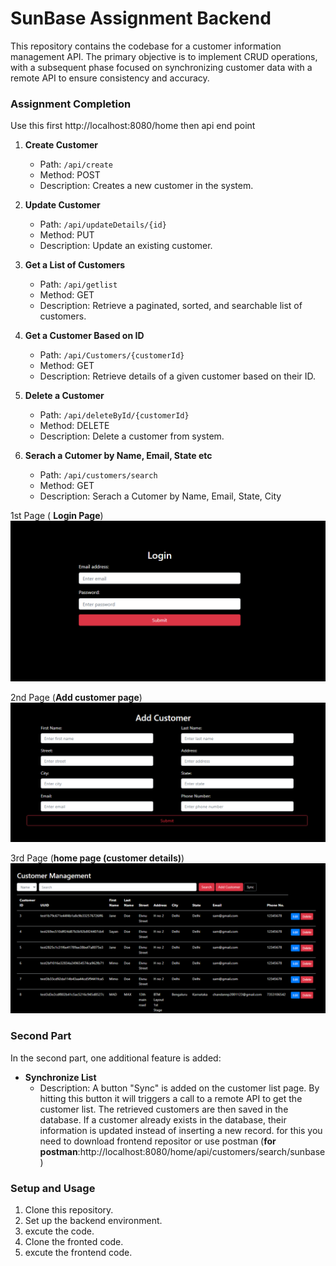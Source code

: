 # SunBase Assignment Backend  

This repository contains the codebase for a customer information management API. The primary objective is to implement CRUD operations, with a subsequent phase focused on synchronizing customer data with a remote API to ensure consistency and accuracy.

### Assignment Completion

Use this first http://localhost:8080/home then api end point

1. **Create Customer**
   - Path: `/api/create`
   - Method: POST
   - Description: Creates a new customer in the system.

2. **Update Customer**
   - Path: `/api/updateDetails/{id}`
   - Method: PUT
   - Description: Update an existing customer.

3. **Get a List of Customers**
   - Path: `/api/getlist`
   - Method: GET
   - Description: Retrieve a paginated, sorted, and searchable list of customers.

4. **Get a Customer Based on ID**
   - Path: `/api/Customers/{customerId}`
   - Method: GET
   - Description: Retrieve details of a given customer based on their ID.

5. **Delete a Customer**
   - Path: `/api/deleteById/{customerId}`
   - Method: DELETE
   - Description: Delete a customer from system.
  
6. **Serach a Cutomer by Name, Email, State etc**
   - Path: `/api/customers/search`
   - Method: GET
   - Description: Serach a Cutomer by Name, Email, State, City
  
1st Page ( **Login Page**)
![image](login_page.png)

2nd Page (**Add customer page**)
![image](add_customer_page.png)

3rd Page (**home page (customer details)**)
![image](home_page.png)

### Second Part

In the second part, one  additional feature is added:

- **Synchronize List**
  - Description: A button "Sync" is added on the customer list page. By hitting this button it will triggers a call to a remote API to get the customer list. The retrieved customers are then saved in the database. If a customer already exists in the database, their information is updated instead of inserting a new record. for this you need to download frontend repositor or use postman (**for postman**:http://localhost:8080/home/api/customers/search/sunbase)
 
  

### Setup and Usage

1. Clone this repository.
2. Set up the backend environment.
3. excute the code.
4. Clone the fronted code.
5. excute the frontend code.
